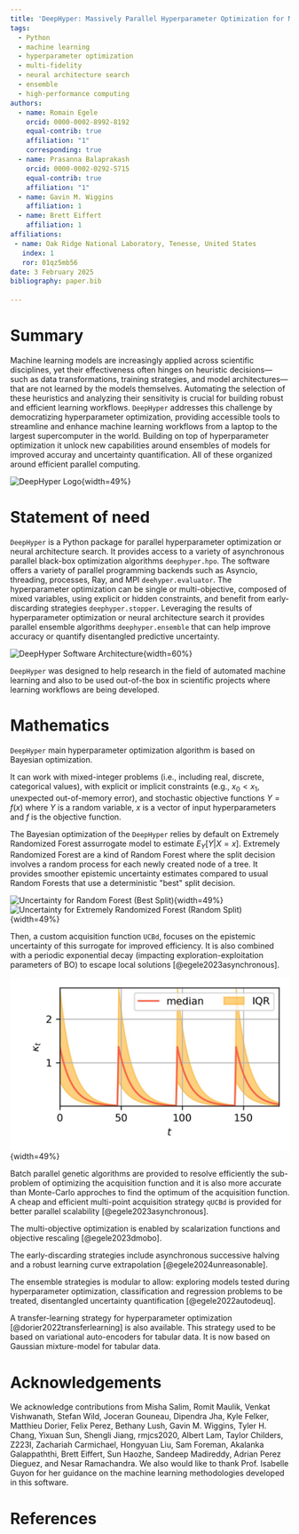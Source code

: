 ```yaml
---
title: 'DeepHyper: Massively Parallel Hyperparameter Optimization for Machine Learning'
tags:
  - Python
  - machine learning
  - hyperparameter optimization
  - multi-fidelity
  - neural architecture search
  - ensemble
  - high-performance computing
authors:
  - name: Romain Egele
    orcid: 0000-0002-8992-8192
    equal-contrib: true
    affiliation: "1"
    corresponding: true
  - name: Prasanna Balaprakash
    orcid: 0000-0002-0292-5715
    equal-contrib: true
    affiliation: "1"
  - name: Gavin M. Wiggins
    affiliation: 1
  - name: Brett Eiffert
    affiliation: 1
affiliations:
 - name: Oak Ridge National Laboratory, Tenesse, United States
   index: 1
   ror: 01qz5mb56
date: 3 February 2025
bibliography: paper.bib

---
```


# Summary

Machine learning models are increasingly applied across scientific disciplines, yet their effectiveness often hinges on heuristic decisions—such as data transformations, training strategies, and model architectures—that are not learned by the models themselves. Automating the selection of these heuristics and analyzing their sensitivity is crucial for building robust and efficient learning workflows. `DeepHyper` addresses this challenge by democratizing hyperparameter optimization, providing accessible tools to streamline and enhance machine learning workflows from a laptop to the largest supercomputer in the world. Building on top of hyperparameter optimization it unlock new capabilities around ensembles of models for improved accuray and uncertainty quantification. All of these organized around efficient parallel computing.

![DeepHyper Logo](figures/logo-deephyper-nobg.png){width=49%}

# Statement of need

`DeepHyper` is a Python package for parallel hyperparameter optimization or neural architecture search. It provides
access to a variety of asynchronous parallel black-box optimization algorithms `deephyper.hpo`. The 
software offers a variety of parallel programming backends such as Asyncio, threading, processes, Ray, and MPI `deehyper.evaluator`. The hyperparameter optimization can be single or multi-objective, composed of mixed variables,
using explicit or hidden constraints, and benefit from early-discarding strategies `deephyper.stopper`. Leveraging the results of hyperparameter optimization or neural architecture search it provides parallel ensemble algorithms `deephyper.ensemble` that can help improve accuracy or quantify disentangled predictive uncertainty.

![DeepHyper Software Architecture](figures/deephyper-architecture.png){width=60%}

`DeepHyper` was designed to help research in the field of automated machine learning and also to be used out-of-the box
in scientific projects where learning workflows are being developed.

# Mathematics

`DeepHyper` main hyperparameter optimization algorithm is based on Bayesian optimization.

It can work with mixed-integer problems (i.e., including real, discrete, categorical values), with explicit or implicit constraints (e.g., $x_0 < x_1$, unexpected out-of-memory error), and stochastic objective functions $Y = f(x)$ where $Y$ is a random variable, $x$ is a vector of input hyperparameters and $f$ is the objective function.

The Bayesian optimization of the `DeepHyper` relies by default on Extremely Randomized Forest assurrogate model to estimate $E_Y[Y|X=x]$.
Extremely Randomized Forest are a kind of Random Forest where the split decision involves a random process for each newly created node of a tree.
It provides smoother epistemic uncertainty estimates compared to usual Random Forests that use a deterministic "best" split decision.

![Uncertainty for Random Forest (Best Split)](figures/random_forest_best_split.png){width=49%}
![Uncertainty for Extremely Randomized Forest (Random Split)](figures/random_forest_random_split.png){width=49%}

Then, a custom acquisition function `UCBd`, focuses on the epistemic uncertainty of this surrogate for improved efficiency.
It is also combined with a periodic exponential decay (impacting exploration-exploitation parameters of BO) to escape local solutions [@egele2023asynchronous].

![Periodic Exponential Decay for Bayesian Optimization](figures/example-exp-decay.jpg){width=49%}

Batch parallel genetic algorithms are provided to resolve efficiently the sub-problem of optimizing the acquisition function and it is also more accurate than Monte-Carlo approches to find the optimum of the acquisition function.
A cheap and efficient multi-point acquisition strategy `qUCBd` is provided for better parallel scalability [@egele2023asynchronous].

The multi-objective optimization is enabled by scalarization functions and objective rescaling [@egele2023dmobo].

The early-discarding strategies include asynchronous successive halving and a robust learning curve extrapolation [@egele2024unreasonable].

The ensemble strategies is modular to allow: exploring models tested during hyperparameter optimization, classification and regression problems to be treated, disentangled uncertainty quantification [@egele2022autodeuq].

A transfer-learning strategy for hyperparameter optimization [@dorier2022transferlearning] is also available. This strategy used to be based on variational auto-encoders for tabular data. It is now based on Gaussian mixture-model for tabular data.

# Acknowledgements

We acknowledge contributions from Misha Salim, Romit Maulik, Venkat Vishwanath, Stefan Wild, Joceran Gouneau, Dipendra Jha, Kyle Felker, Matthieu Dorier, Felix Perez, Bethany Lush, Gavin M. Wiggins, Tyler H. Chang, Yixuan Sun, Shengli Jiang, rmjcs2020, Albert Lam, Taylor Childers, Z223I, Zachariah Carmichael, Hongyuan Liu, Sam Foreman, Akalanka Galappaththi, Brett Eiffert, Sun Haozhe, Sandeep Madireddy, Adrian Perez Dieguez, and Nesar Ramachandra. 
We also would like to thank Prof. Isabelle Guyon for her guidance on the machine learning methodologies developed in this software.

# References